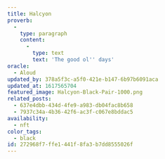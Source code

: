 ```yaml
---
title: Halcyon
proverb:
  -
    type: paragraph
    content:
      -
        type: text
        text: 'The good ol'' days'
oracle:
  - Aloud
updated_by: 378a5f3c-a5f0-421e-b147-6b97b6091aca
updated_at: 1617565704
featured_image: Halcyon-Black-Pair-1000.png
related_posts:
  - 637e4dbb-434d-4fe9-a983-db04fac8b658
  - 7937c34a-4b36-42f6-ac3f-c067e8bddac5
availability:
  - nft
color_tags:
  - black
id: 272968f7-ffe1-441f-8fa3-b7dd8555026f
---
```

